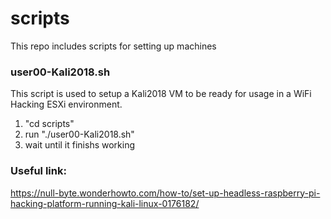 # scripts

This repo includes scripts for setting up machines

### user00-Kali2018.sh

This script is used to setup a Kali2018 VM to be ready for usage in a WiFi Hacking ESXi environment. 
1) "cd scripts" 
2) run "./user00-Kali2018.sh"
3) wait until it finishs working

### Useful link:

https://null-byte.wonderhowto.com/how-to/set-up-headless-raspberry-pi-hacking-platform-running-kali-linux-0176182/
